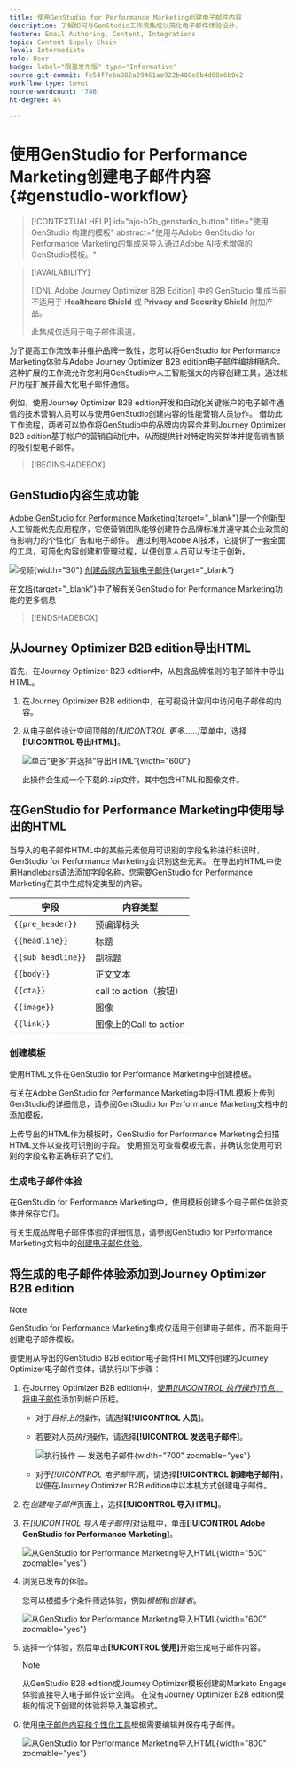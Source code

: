 ```yaml
---
title: 使用GenStudio for Performance Marketing创建电子邮件内容
description: 了解如何与GenStudio工作流集成以简化电子邮件体验设计。
feature: Email Authoring, Content, Integrations
topic: Content Supply Chain
level: Intermediate
role: User
badge: label="限量发布版" type="Informative"
source-git-commit: fe54f7eba982a29461aa922b408e6b4d68e6b0e2
workflow-type: tm+mt
source-wordcount: '786'
ht-degree: 4%

---
```


# 使用GenStudio for Performance Marketing创建电子邮件内容 {#genstudio-workflow}

>[!CONTEXTUALHELP]
>id="ajo-b2b_genstudio_button"
>title="使用 GenStudio 构建的模板"
>abstract="使用与Adobe GenStudio for Performance Marketing的集成来导入通过Adobe AI技术增强的GenStudio模板。"

>[!AVAILABILITY]
>
>[!DNL Adobe Journey Optimizer B2B Edition] 中的 GenStudio 集成当前不适用于 **Healthcare Shield** 或 **Privacy and Security Shield** 附加产品。
>
>此集成仅适用于电子邮件渠道。

为了提高工作流效率并维护品牌一致性，您可以将GenStudio for Performance Marketing体验与Adobe Journey Optimizer B2B edition电子邮件编排相结合。 这种扩展的工作流允许您利用GenStudio中人工智能强大的内容创建工具，通过帐户历程扩展并最大化电子邮件通信。

例如，使用Journey Optimizer B2B edition开发和自动化关键帐户的电子邮件通信的技术营销人员可以与使用GenStudio创建内容的性能营销人员协作。 借助此工作流程，两者可以协作将GenStudio中的品牌内内容合并到Journey Optimizer B2B edition基于帐户的营销自动化中，从而提供针对特定购买群体并提高销售额的吸引型电子邮件。

>[!BEGINSHADEBOX]

## GenStudio内容生成功能

[Adobe GenStudio for Performance Marketing](https://business.adobe.com/products/genstudio-for-performance-marketing.html){target="_blank"}是一个创新型人工智能优先应用程序，它使营销团队能够创建符合品牌标准并遵守其企业政策的有影响力的个性化广告和电子邮件。 通过利用Adobe AI技术，它提供了一套全面的工具，可简化内容创建和管理过程，以便创意人员可以专注于创新。

![视频](../../assets/do-not-localize/icon-video.svg){width="30"} [创建品牌内营销电子邮件](https://experienceleague.adobe.com/zh-hans/docs/genstudio-for-performance-marketing-learn/tutorials/creating-experiences/creating-on-brand-emails){target="_blank"}

在[文档](https://experienceleague.adobe.com/zh-hans/docs/genstudio-for-performance-marketing/user-guide/home){target="_blank"}中了解有关GenStudio for Performance Marketing功能的更多信息

>[!ENDSHADEBOX]

## 从Journey Optimizer B2B edition导出HTML

首先，在Journey Optimizer B2B edition中，从包含品牌准则的电子邮件中导出HTML。

1. 在Journey Optimizer B2B edition中，在可视设计空间中访问电子邮件的内容。

1. 从电子邮件设计空间顶部的&#x200B;_[!UICONTROL 更多……]_&#x200B;菜单中，选择&#x200B;**[!UICONTROL 导出HTML]**。

   ![单击“更多”并选择“导出HTML”](./assets/email-export-html.png){width="600"}

   此操作会生成一个下载的.zip文件，其中包含HTML和图像文件。

## 在GenStudio for Performance Marketing中使用导出的HTML

当导入的电子邮件HTML中的某些元素使用可识别的字段名称进行标识时，GenStudio for Performance Marketing会识别这些元素。 在导出的HTML中使用Handlebars语法添加字段名称，您需要GenStudio for Performance Marketing在其中生成特定类型的内容。

| 字段 | 内容类型 |
| ----------------- | ------------------------- |
| `{{pre_header}}` | 预编译标头 |
| `{{headline}}` | 标题 |
| `{{sub_headline}}` | 副标题 |
| `{{body}}` | 正文文本 |
| `{{cta}}` | call to action（按钮） |
| `{{image}}` | 图像 |
| `{{link}}` | 图像上的Call to action |

### 创建模板

使用HTML文件在GenStudio for Performance Marketing中创建模板。

有关在Adobe GenStudio for Performance Marketing中将HTML模板上传到GenStudio的详细信息，请参阅GenStudio for Performance Marketing文档中的[添加模板](https://experienceleague.adobe.com/en/docs/genstudio-for-performance-marketing/user-guide/content/templates/use-templates#add-a-template)。

上传导出的HTML作为模板时，GenStudio for Performance Marketing会扫描HTML文件以查找可识别的字段。 使用预览可查看模板元素，并确认您使用可识别的字段名称正确标识了它们。

### 生成电子邮件体验

在GenStudio for Performance Marketing中，使用模板创建多个电子邮件体验变体并保存它们。

有关生成品牌电子邮件体验的详细信息，请参阅GenStudio for Performance Marketing文档中的[创建电子邮件体验](https://experienceleague.adobe.com/en/docs/genstudio-for-performance-marketing/user-guide/create/create-email-experience)。

## 将生成的电子邮件体验添加到Journey Optimizer B2B edition

>[!NOTE]
>
>GenStudio for Performance Marketing集成仅适用于创建电子邮件，而不能用于创建电子邮件模板。

要使用从导出的GenStudio B2B edition电子邮件HTML文件创建的Journey Optimizer电子邮件变体，请执行以下步骤：

1. 在Journey Optimizer B2B edition中，[使用&#x200B;_[!UICONTROL 执行操作]_&#x200B;节点，将电子邮件](./add-email.md)添加到帐户历程。

   * 对于&#x200B;_目标上的_&#x200B;操作，请选择&#x200B;**[!UICONTROL 人员]**。

   * 若要对人员&#x200B;_执行_&#x200B;操作，请选择&#x200B;**[!UICONTROL 发送电子邮件]**。

     ![执行操作 — 发送电子邮件](./assets/journey-node-send-email.png){width="700" zoomable="yes"}

   * 对于&#x200B;_[!UICONTROL 电子邮件源]_，请选择&#x200B;**[!UICONTROL 新建电子邮件]**，以便在Journey Optimizer B2B edition中以本机方式创建电子邮件。

1. 在&#x200B;_创建电子邮件_&#x200B;页面上，选择&#x200B;**[!UICONTROL 导入HTML]**。

1. 在&#x200B;_[!UICONTROL 导入电子邮件]_&#x200B;对话框中，单击&#x200B;**[!UICONTROL Adobe GenStudio for Performance Marketing]**。

   ![从GenStudio for Performance Marketing导入HTML](./assets/email-import-html-genstudio.png){width="500" zoomable="yes"}

1. 浏览已发布的体验。

   您可以根据多个条件筛选体验，例如&#x200B;_模板_&#x200B;和&#x200B;_创建者_。

   ![从GenStudio for Performance Marketing导入HTML](./assets/email-import-select-gen-studio-experience.png){width="600" zoomable="yes"}

1. 选择一个体验，然后单击&#x200B;**[!UICONTROL 使用]**&#x200B;开始生成电子邮件内容。

   >[!NOTE]
   >
   >从GenStudio B2B edition或Journey Optimizer模板创建的Marketo Engage体验直接导入电子邮件设计空间。 在没有Journey Optimizer B2B edition模板的情况下创建的体验将导入兼容模式。

1. 使用[电子邮件内容和个性化工具](./email-authoring.md)根据需要编辑并保存电子邮件。

   ![从GenStudio for Performance Marketing导入HTML](./assets/email-imported-experience.png){width="800" zoomable="yes"}
